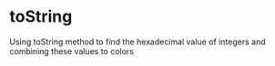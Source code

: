 # toString
Using toString method to find the hexadecimal value of integers and combining these values to colors
